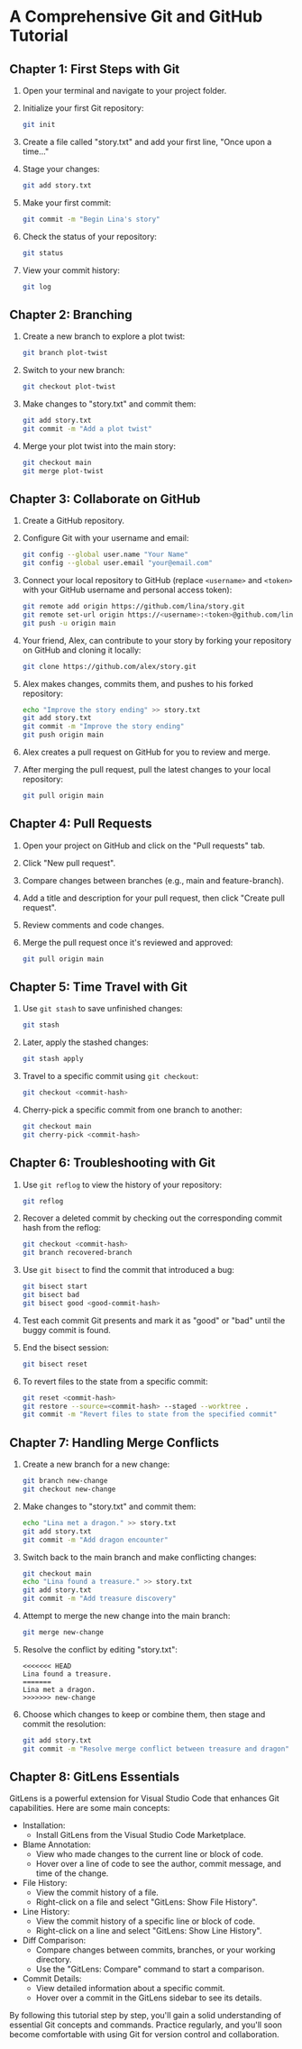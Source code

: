 #  A Comprehensive Git and GitHub Tutorial

## Chapter 1: First Steps with Git

1. Open your terminal and navigate to your project folder.

2. Initialize your first Git repository:

   ```bash
   git init
   ```

3. Create a file called "story.txt" and add your first line, "Once upon a time..."

4. Stage your changes:

   ```bash
   git add story.txt
   ```

5. Make your first commit:

   ```bash
   git commit -m "Begin Lina's story"
   ```

6. Check the status of your repository:

   ```bash
   git status
   ```

7. View your commit history:

   ```bash
   git log
   ```

## Chapter 2: Branching

1. Create a new branch to explore a plot twist:

   ```bash
   git branch plot-twist
   ```

2. Switch to your new branch:

   ```bash
   git checkout plot-twist
   ```

3. Make changes to "story.txt" and commit them:

   ```bash
   git add story.txt
   git commit -m "Add a plot twist"
   ```

4. Merge your plot twist into the main story:

   ```bash
   git checkout main
   git merge plot-twist
   ```

## Chapter 3: Collaborate on GitHub

1. Create a GitHub repository.

2. Configure Git with your username and email:

   ```bash
   git config --global user.name "Your Name"
   git config --global user.email "your@email.com"
   ```

3. Connect your local repository to GitHub (replace `<username>` and `<token>` with your GitHub username and personal access token):

   ```bash
   git remote add origin https://github.com/lina/story.git
   git remote set-url origin https://<username>:<token>@github.com/lina/story.git
   git push -u origin main
   ```

4. Your friend, Alex, can contribute to your story by forking your repository on GitHub and cloning it locally:

   ```bash
   git clone https://github.com/alex/story.git
   ```

5. Alex makes changes, commits them, and pushes to his forked repository:

   ```bash
   echo "Improve the story ending" >> story.txt
   git add story.txt
   git commit -m "Improve the story ending"
   git push origin main
   ```

6. Alex creates a pull request on GitHub for you to review and merge.

7. After merging the pull request, pull the latest changes to your local repository:

   ```bash
   git pull origin main
   ```

## Chapter 4: Pull Requests

1. Open your project on GitHub and click on the "Pull requests" tab.

2. Click "New pull request".

3. Compare changes between branches (e.g., main and feature-branch).

4. Add a title and description for your pull request, then click "Create pull request".

5. Review comments and code changes.

6. Merge the pull request once it's reviewed and approved:

   ```bash
   git pull origin main
   ```

## Chapter 5: Time Travel with Git

1. Use `git stash` to save unfinished changes:

   ```bash
   git stash
   ```

2. Later, apply the stashed changes:

   ```bash
   git stash apply
   ```

3. Travel to a specific commit using `git checkout`:

   ```bash
   git checkout <commit-hash>
   ```

4. Cherry-pick a specific commit from one branch to another:

   ```bash
   git checkout main
   git cherry-pick <commit-hash>
   ```

## Chapter 6: Troubleshooting with Git

1. Use `git reflog` to view the history of your repository:

   ```bash
   git reflog
   ```

2. Recover a deleted commit by checking out the corresponding commit hash from the reflog:

   ```bash
   git checkout <commit-hash>
   git branch recovered-branch
   ```

3. Use `git bisect` to find the commit that introduced a bug:

   ```bash
   git bisect start
   git bisect bad
   git bisect good <good-commit-hash>
   ```

4. Test each commit Git presents and mark it as "good" or "bad" until the buggy commit is found.

5. End the bisect session:

   ```bash
   git bisect reset
   ```

6. To revert files to the state from a specific commit:

   ```bash
   git reset <commit-hash>
   git restore --source=<commit-hash> --staged --worktree .
   git commit -m "Revert files to state from the specified commit"
   ```

## Chapter 7: Handling Merge Conflicts

1. Create a new branch for a new change:

   ```bash
   git branch new-change
   git checkout new-change
   ```

2. Make changes to "story.txt" and commit them:

   ```bash
   echo "Lina met a dragon." >> story.txt
   git add story.txt
   git commit -m "Add dragon encounter"
   ```

3. Switch back to the main branch and make conflicting changes:

   ```bash
   git checkout main
   echo "Lina found a treasure." >> story.txt
   git add story.txt
   git commit -m "Add treasure discovery"
   ```

4. Attempt to merge the new change into the main branch:

   ```bash
   git merge new-change
   ```

5. Resolve the conflict by editing "story.txt":

   ```plaintext
   <<<<<<< HEAD
   Lina found a treasure.
   =======
   Lina met a dragon.
   >>>>>>> new-change
   ```

6. Choose which changes to keep or combine them, then stage and commit the resolution:

   ```bash
   git add story.txt
   git commit -m "Resolve merge conflict between treasure and dragon"
   ```

## Chapter 8: GitLens Essentials

GitLens is a powerful extension for Visual Studio Code that enhances Git capabilities. Here are some main concepts:

- Installation:
  - Install GitLens from the Visual Studio Code Marketplace.
- Blame Annotation:
  - View who made changes to the current line or block of code.
  - Hover over a line of code to see the author, commit message, and time of the change.
- File History:
  - View the commit history of a file.
  - Right-click on a file and select "GitLens: Show File History".
- Line History:
  - View the commit history of a specific line or block of code.
  - Right-click on a line and select "GitLens: Show Line History".
- Diff Comparison:
  - Compare changes between commits, branches, or your working directory.
  - Use the "GitLens: Compare" command to start a comparison.
- Commit Details:
  - View detailed information about a specific commit.
  - Hover over a commit in the GitLens sidebar to see its details.

By following this tutorial step by step, you'll gain a solid understanding of essential Git concepts and commands. Practice regularly, and you'll soon become comfortable with using Git for version control and collaboration.
